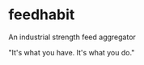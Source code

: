 feedhabit
=========

An industrial strength feed aggregator

"It's what you have. It's what you do."